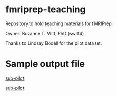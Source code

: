 # fmriprep-teaching
Repository to hold teaching materials for fMRIPrep

Owner: Suzanne T. Witt, PhD (switt4)

Thanks to Lindsay Bodell for the pilot dataset.

# Sample output file
[sub-pilot](http://htmlpreview.github.io/?https://github.com/switt4/fmriprep-teaching/blob/main/sub-pilot.html)

[sub-pilot](http://switt4.github.io/fmriprep-teaching/index.html)

